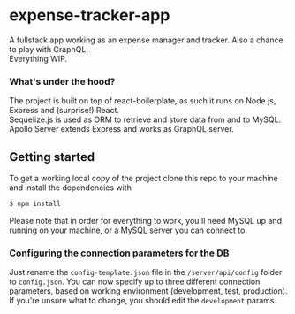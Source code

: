 # expense-tracker-app
A fullstack app working as an expense manager and tracker. Also a chance to play with GraphQL.  
Everything WIP.

### What's under the hood?
The project is built on top of react-boilerplate, as such it runs on Node.js, Express and (surprise!) React.  
Sequelize.js is used as ORM to retrieve and store data from and to MySQL.  
Apollo Server extends Express and works as GraphQL server.


## Getting started
To get a working local copy of the project clone this repo to your machine and install the dependencies with

```bash
$ npm install
```

Please note that in order for everything to work, you'll need MySQL up and running on your machine, or a MySQL server you can connect to.

### Configuring the connection parameters for the DB
Just rename the `config-template.json` file in the `/server/api/config` folder to `config.json`.
You can now specify up to three different connection parameters, based on working environment (development, test, production). If you're unsure what to change, you should edit the `development` params.
